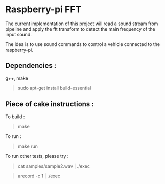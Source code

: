 Raspberry-pi FFT
================

The current implementation of this project will read 
a sound stream from pipeline and apply the fft transform
to detect the main frequency of the input sound.

The idea is to use sound commands to control a vehicle
connected to the raspberry-pi.

Dependencies :
------------- 

g++, make

> sudo apt-get install build-essential

Piece of cake instructions : 
-------------

To build : 
> make

To run   : 
> make run

To run other tests, please try : 
> cat samples/sample2.wav | ./exec

> arecord -c 1 | ./exec

